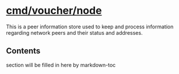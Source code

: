 # [cmd/voucher/node](./cmd/voucher/node)

This is a peer information store used to keep and process information regarding
network peers and their status and addresses.

<!-- ToC start -->

## Contents

section will be filled in here by markdown-toc

<!-- ToC end -->

<!-- 
# to regenerate this file:
markdown-toc README.md --replace --skip-headers 2 --inline --header "##  Contents"
-->
